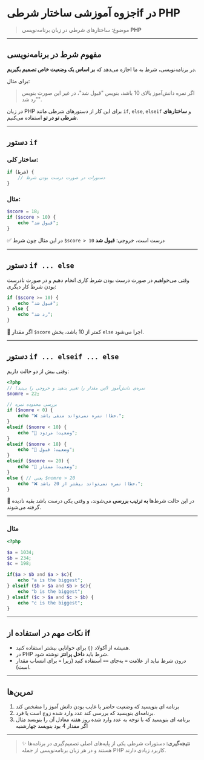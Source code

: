 # جزوه آموزشی ساختار شرطیif در PHP

> موضوع: ساختارهای شرطی در زبان برنامه‌نویسی **PHP**

---

## مفهوم شرط در برنامه‌نویسی

در برنامه‌نویسی، شرط به ما اجازه می‌دهد که **بر اساس یک وضعیت خاص تصمیم بگیریم**.

برای مثال:

> اگر نمره دانش‌آموز بالای 10 باشد، بنویس "قبول شد"، در غیر این صورت بنویس "رد شد".

در زبان PHP برای این کار از دستورهای شرطی مانند `if`, `else`, `elseif` و **ساختارهای شرطی تو در تو** استفاده می‌کنیم.

---

## دستور `if`

### ساختار کلی:

```php
if (شرط) {
    // دستورات در صورت درست بودن شرط
}
```

### مثال:

```php
$score = 18;
if ($score > 10) {
    echo "قبول شد";
}
```

✅ در این مثال چون شرط `$score > 10` درست است، خروجی: **قبول شد**

---

## دستور `if ... else`

وقتی می‌خواهیم در صورت درست بودن شرط کاری انجام دهیم و در صورت نادرست بودن شرط کار دیگری:

```php
if ($score >= 10) {
    echo "قبول شد";
} else {
    echo "رد شد";
}
```

📘 اگر مقدار `$score` کمتر از 10 باشد، بخش `else` اجرا می‌شود.

---

## دستور `if ... elseif ... else`

وقتی بیش از دو حالت داریم:

```php
<?php
// نمره‌ی دانش‌آموز (این مقدار را تغییر بدهید و خروجی را ببینید)
$nomre = 22;

// بررسی محدوده نمره
if ($nomre < 0) {
    echo "❌ خطا: نمره نمی‌تواند منفی باشد.";
}
elseif ($nomre < 10) {
    echo "📕 وضعیت: مردود";
}
elseif ($nomre < 18) {
    echo "📘 وضعیت: قبول";
}
elseif ($nomre <= 20) {
    echo "📗 وضعیت: ممتاز";
}
else { // یعنی $nomre > 20
    echo "❌ خطا: نمره نمی‌تواند بیشتر از 20 باشد.";
}
```

📘 در این حالت شرط‌ها **به ترتیب بررسی** می‌شوند، و وقتی یکی درست باشد بقیه نادیده گرفته می‌شوند.

---

### مثال

```php
<?php

$a = 1034;
$b = 234;
$c = 198;

if($a > $b and $a > $c){
    echo "a is the biggest";
} elseif ($b > $a and $b > $c){
    echo "b is the biggest";
} elseif ($c > $a and $c > $b) {
    echo "c is the biggest";
}
```

---

## نکات مهم در استفاده از if

* همیشه از آکولاد `{}` برای خوانایی بیشتر استفاده کنید.
* در PHP شرط باید **داخل پرانتز** نوشته شود.
* درون شرط نباید از علامت `=` به‌جای `==` استفاده کنید (زیرا `=` برای انتساب مقدار است).

---

## تمرین‌ها

1. برنامه ای بنویسید که وضعیت حاضر یا غایب بودن دانش آموز را مشخص کند
2. برنامه‌ای بنویسید که بررسی کند عدد وارد شده زوج است یا فرد.
3. برنامه ای بنویسید که با توجه به عدد وارد شده روز هفته معادل آن را بنویسد مثال اگر مقدار 4 بود بنویسد چهارشنبه

---

> ✨ **نتیجه‌گیری:**
> دستورات شرطی یکی از پایه‌های اصلی تصمیم‌گیری در برنامه‌ها هستند و در هر زبان برنامه‌نویسی از جمله PHP کاربرد زیادی دارند.
